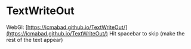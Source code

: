# TextWriteOut

WebGl: [https://icmabad.github.io/TextWriteOut/](https://icmabad.github.io/TextWriteOut/)
Hit spacebar to skip (make the rest of the text appear)
